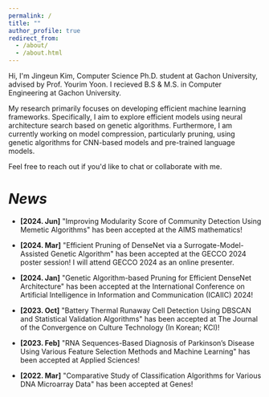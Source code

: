 ```yaml
---
permalink: /
title: ""
author_profile: true
redirect_from: 
  - /about/
  - /about.html
---
```


Hi, I'm Jingeun Kim, Computer Science Ph.D. student at Gachon University, advised by Prof. Yourim Yoon.
I recieved B.S & M.S. in Computer Engineering at Gachon University.

My research primarily focuses on developing efficient machine learning frameworks. Specifically, I aim to explore efficient models using neural architecture search based on genetic algorithms. Furthermore, I am currently working on model compression, particularly pruning, using genetic algorithms for CNN-based models and pre-trained language models.

Feel free to reach out if you'd like to chat or collaborate with me.

***News***
==================================================================================================================

- **[2024. Jun]** "Improving Modularity Score of Community Detection Using Memetic Algorithms" has been accepted at the AIMS mathematics!

- **[2024. Mar]** "Efficient Pruning of DenseNet via a Surrogate-Model-Assisted Genetic Algorithm" has been accepted at the GECCO 2024 poster session! I will attend GECCO 2024 as an online presenter.

- **[2024. Jan]** "Genetic Algorithm-based Pruning for Efficient DenseNet Architecture" has been accepted at the International Conference on Artificial Intelligence in Information and Communication (ICAIIC) 2024!

- **[2023. Oct]** "Battery Thermal Runaway Cell Detection Using DBSCAN and Statistical Validation Algorithms" has been accepted at The Journal of the Convergence on Culture Technology (In Korean; KCI)!

- **[2023. Feb]** "RNA Sequences-Based Diagnosis of Parkinson’s Disease Using Various Feature Selection Methods and Machine Learning" has been accepted at Applied Sciences!

- **[2022. Mar]** "Comparative Study of Classification Algorithms for Various DNA Microarray Data" has been accepted at Genes!
